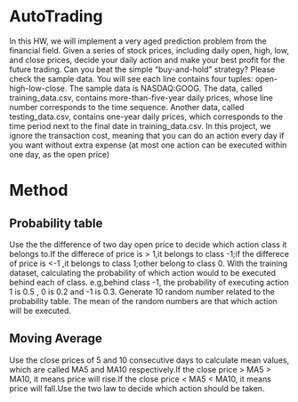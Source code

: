# AutoTrading
In this HW, we will implement a very aged prediction problem from the financial field. Given a series of stock prices, including daily open, high, low, and close prices, decide your daily action and make your best profit for the future trading. Can you beat the simple “buy-and-hold” strategy?  Please check the sample data. You will see each line contains four tuples: open-high-low-close. The sample data is NASDAQ:GOOG. The data, called training_data.csv, contains more-than-five-year daily prices, whose line number corresponds to the time sequence. Another data, called testing_data.csv, contains one-year daily prices, which corresponds to the time period next to the final date in training_data.csv.  In this project, we ignore the transaction cost, meaning that you can do an action every day if you want without extra expense (at most one action can be executed within one day, as the open price)
# Method
## Probability table
Use the the difference of two day open price to decide which action class it belongs to.If the differece of price is > 1,it belongs to class -1;if the differece of price is <-1 ,it belongs to class 1;other belong to class 0.
With the training dataset, calculating the probability of which action would to be executed behind each of class. e.g,behind class -1, the probability of executing action 1 is 0.5 , 0 is 0.2 and -1 is 0.3.
Generate 10 random number related to the probability table. The mean of the random numbers are that which action will be executed.
## Moving Average
Use the close prices of 5 and 10 consecutive days to calculate mean values, which are called MA5 and MA10 respectively.If the close price > MA5 > MA10, it means price will rise.If the close price < MA5 < MA10, it means price will fall.Use the two law to decide which action should be taken.
